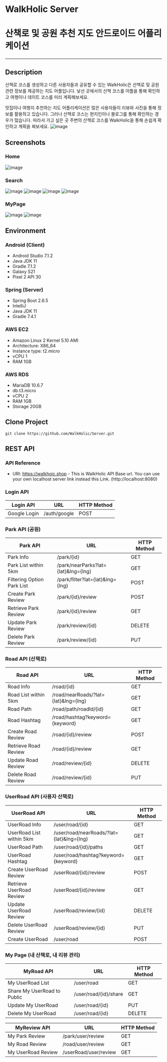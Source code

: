 # WalkHolic Server
# 산책로 및 공원 추천 지도 안드로이드 어플리케이션
###
-----------------------
## Description
산책로 코스를 생성하고 다른 사용자들과 공유할 수 있는 WalkHolic은 산책로 및 공원 관련 정보를 제공하는 지도 어플입니다. 낯선 곳에서의 산책 코스를 어플을 통해 확인하고 여행이나 데이트 코스를 미리 계획해보세요.

맛집이나 여행지 추천하는 지도 어플리케이션은 많은 사용자들이 리뷰와 사진을 통해 정보를 활용하고 있습니다. 그러나 산책로 코스는 현지인이나 블로그를 통해 확인하는 경우가 많습니다. 따라서 가고 싶은 곳 주변의 산책로 코스를 WalkHolic을 통해 손쉽게 확인하고 계획을 짜보세요.
![image](https://user-images.githubusercontent.com/68843443/171858187-0b3b4d14-9f87-4554-9991-58b73967200c.png)

## Screenshots
### Home
![image](https://user-images.githubusercontent.com/68843443/171866602-7489266c-1cf8-4c57-8e56-fd3c371aaf23.png)
### Search
![image](https://user-images.githubusercontent.com/68843443/171866858-5661c467-6b6b-4e07-ba9a-575ddaabc950.png)
![image](https://user-images.githubusercontent.com/68843443/171866759-cb5ea4bf-cf54-4308-8e84-a29877e94928.png)
![image](https://user-images.githubusercontent.com/68843443/171870287-9d2fa471-0027-48e8-9890-11671ab2cae1.png)
![image](https://user-images.githubusercontent.com/68843443/171866989-d4f2d796-bab6-42eb-b6aa-efbc6185f6c9.png)
### MyPage
![image](https://user-images.githubusercontent.com/68843443/171869055-bdbc7fad-b461-4853-a6f2-4986d1fe6dff.png)
![image](https://user-images.githubusercontent.com/68843443/171869113-85e33056-2197-4f4b-aa0a-bc02d704373a.png)


## Environment
### Android (Client)
- Android Studio 7.1.2
- Java JDK 11
- Gradle 7.1.2
- Galaxy S21
- Pixel 2 API 30
### Spring (Server)
- Spring Boot 2.6.5
- IntelliJ
- Java JDK 11
- Gradle 7.4.1
### AWS EC2
- Amazon Linux 2 Kernel 5.10 AMI
- Architecture: X86_64
- Instance type: t2.micro
- vCPU 1
- RAM 1GB
### AWS RDS
- MariaDB 10.6.7
- db.t3.micro
- vCPU 2
- RAM 1GB
- Storage 20GB

## Clone Project
```shell
git clone https://github.com/WalkHolic/Server.git
```

## REST API
### API Reference
- URI: https://walkhoic.shop - This is WalkHolic API Base url. You can use your own localhost server link instead this Link. (http://localhost:8080)
### Login API
| Login API                    | URL                                        | HTTP Method |
| ---------------------------- | ------------------------------------------ | ----------- |
| Google Login                 | /auth/google                               | POST        |

### Park API (공원)
| Park API                     | URL                                        | HTTP Method |
| ---------------------------- | ------------------------------------------ | ----------- |
| Park Info                    | /park/{id}                                 | GET         |
| Park List within 5km         | /park/nearParks?lat={lat}&lng={lng}        | GET         |
| Filtering Option Park List   | /park/filter?lat={lat}&lng={lng}           | POST        |
| Create Park Review           | /park/{id}/review                          | POST        |
| Retrieve Park Review         | /park/{id}/review                          | GET         |
| Update Park Review           | /park/review/{id}                          | DELETE      |
| Delete Park Review           | /park/review/{id}                          | PUT         |

### Road API (산책로)
| Road API                     | URL                                        | HTTP Method |
| ---------------------------- | ------------------------------------------ | ----------- |
| Road Info                    | /road/{id}                                 | GET         |
| Road List within 5km         | /road/nearRoads/?lat={lat}&lng={lng}       | GET         |
| Road Path                    | /road/path/roadId/{id}                     | GET         |
| Road Hashtag                 | /road/hashtag?keyword={keyword}            | GET         |
| Create Road Review           | /road/{id}/review                          | POST        |
| Retrieve Road Review         | /road/{id}/review                          | GET         |
| Update Road Review           | /road/review/{id}                          | DELETE      |
| Delete Road Review           | /road/review/{id}                          | PUT         |

### UserRoad API (사용자 산책로)
| UserRoad API                 | URL                                        | HTTP Method |
| ---------------------------- | ------------------------------------------ | ----------- |
| UserRoad Info                | /user/road/{id}                            | GET         |
| UserRoad List within 5km     | /user/road/nearRoads/?lat={lat}&lng={lng}  | GET         |
| UserRoad Path                | /user/road/{id}/paths                      | GET         |
| UserRoad Hashtag             | /user/road/hashtag?keyword={keyword}       | GET         |
| Create UserRoad Review       | /userRoad/{id}/review                      | POST        |
| Retrieve UserRoad Review     | /userRoad/{id}/review                      | GET         |
| Update UserRoad Review       | /userRoad/review/{id}                      | DELETE      |
| Delete UserRoad Review       | /userRoad/review/{id}                      | PUT         |
| Create UserRoad              | /user/road                                 | POST        |

### My Page (내 산책로, 내 리뷰 관리)
| MyRoad API                   | URL                                        | HTTP Method |
| ---------------------------- | ------------------------------------------ | ----------- |
| My UserRoad List             | /user/road                                 | GET         |
| Share My UserRoad to Public  | /user/road/{id}/share                      | GET         |
| Update My UserRoad           | /user/road/{id}                            | PUT         |
| Delete My UserRoad           | /user/road/{id}                            | DELETE      |

| MyReview API                 | URL                                        | HTTP Method |
| ---------------------------- | ------------------------------------------ | ----------- |
| My Park Review               | /park/user/review                          | GET         |
| My Road Review               | /road/user/review                          | GET         |
| My UserRoad Review           | /userRoad/user/review                      | GET         |





